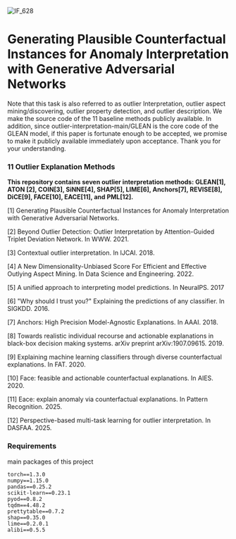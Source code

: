 ![IF_628](https://github.com/user-attachments/assets/64c70926-5767-4595-8a6d-aa1649978ffc)
# Generating Plausible Counterfactual Instances for Anomaly Interpretation with Generative Adversarial Networks

Note that this task is also referred to as outlier Interpretation, outlier aspect mining/discovering, outlier property detection, and outlier description.
We make the source code of the 11 baseline methods publicly available. In addition, since outlier-interpretation-main/GLEAN is the core code of the GLEAN model, if this paper is fortunate enough to be accepted, we promise to make it publicly available immediately upon acceptance. Thank you for your understanding.


### 11 Outlier Explanation Methods

**This repository contains seven outlier interpretation methods: GLEAN[1], ATON [2], COIN[3], SiNNE[4], SHAP[5], LIME[6], Anchors[7], REVISE[8], DiCE[9], FACE[10], EACE[11], and PML[12].**

[1] Generating Plausible Counterfactual Instances for Anomaly Interpretation with Generative Adversarial Networks.

[2] Beyond Outlier Detection: Outlier Interpretation by Attention-Guided Triplet Deviation Network. In WWW. 2021.

[3] Contextual outlier interpretation. In IJCAI. 2018.

[4] A New Dimensionality-Unbiased Score For Efficient and Effective Outlying Aspect Mining. In Data Science and Engineering. 2022.

[5] A unified approach to interpreting model predictions. In NeuraIPS. 2017

[6] "Why should I trust you?" Explaining the predictions of any classifier. In SIGKDD. 2016.

[7] Anchors: High Precision Model-Agnostic Explanations. In AAAI. 2018.

[8] Towards realistic individual recourse and actionable explanations in black-box decision making systems. arXiv preprint arXiv:1907.09615. 2019.

[9] Explaining machine learning classifiers through diverse counterfactual explanations. In FAT. 2020.

[10] Face: feasible and actionable counterfactual explanations. In AIES. 2020.

[11]  Eace: explain anomaly via counterfactual explanations. In Pattern Recognition. 2025.

[12] Perspective-based multi-task learning for outlier interpretation.  In DASFAA. 2025.


### Requirements
main packages of this project  
```
torch==1.3.0
numpy==1.15.0
pandas==0.25.2
scikit-learn==0.23.1
pyod==0.8.2
tqdm==4.48.2
prettytable==0.7.2
shap==0.35.0
lime==0.2.0.1
alibi==0.5.5
```
